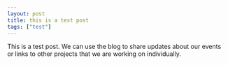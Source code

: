 ```yaml
---
layout: post
title: this is a test post
tags: ["test"]
---
```


This is a test post. We can use the blog to share updates about our events or links to other projects that we are working on individually. 
